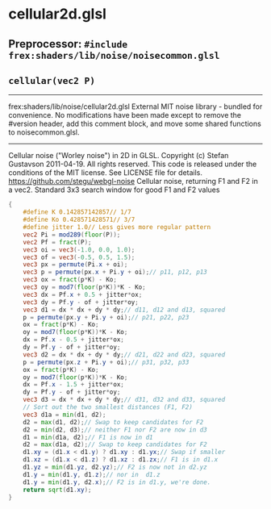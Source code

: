 # cellular2d.glsl
## Preprocessor: `#include frex:shaders/lib/noise/noisecommon.glsl`
## `cellular(vec2 P)`
****************************************************

frex:shaders/lib/noise/cellular2d.glsl
External MIT noise library - bundled for convenience.
No modifications have been made except to remove
the #version header, add this comment block, and
move some shared functions to noisecommon.glsl.
*****************************************************

 Cellular noise ("Worley noise") in 2D in GLSL.
 Copyright (c) Stefan Gustavson 2011-04-19. All rights reserved.
 This code is released under the conditions of the MIT license.
 See LICENSE file for details.
 https://github.com/stegu/webgl-noise
 Cellular noise, returning F1 and F2 in a vec2.
 Standard 3x3 search window for good F1 and F2 values
```glsl
{
	#define K 0.142857142857// 1/7
	#define Ko 0.428571428571// 3/7
	#define jitter 1.0// Less gives more regular pattern
	vec2 Pi = mod289(floor(P));
	vec2 Pf = fract(P);
	vec3 oi = vec3(-1.0, 0.0, 1.0);
	vec3 of = vec3(-0.5, 0.5, 1.5);
	vec3 px = permute(Pi.x + oi);
	vec3 p = permute(px.x + Pi.y + oi);// p11, p12, p13
	vec3 ox = fract(p*K) - Ko;
	vec3 oy = mod7(floor(p*K))*K - Ko;
	vec3 dx = Pf.x + 0.5 + jitter*ox;
	vec3 dy = Pf.y - of + jitter*oy;
	vec3 d1 = dx * dx + dy * dy;// d11, d12 and d13, squared
	p = permute(px.y + Pi.y + oi);// p21, p22, p23
	ox = fract(p*K) - Ko;
	oy = mod7(floor(p*K))*K - Ko;
	dx = Pf.x - 0.5 + jitter*ox;
	dy = Pf.y - of + jitter*oy;
	vec3 d2 = dx * dx + dy * dy;// d21, d22 and d23, squared
	p = permute(px.z + Pi.y + oi);// p31, p32, p33
	ox = fract(p*K) - Ko;
	oy = mod7(floor(p*K))*K - Ko;
	dx = Pf.x - 1.5 + jitter*ox;
	dy = Pf.y - of + jitter*oy;
	vec3 d3 = dx * dx + dy * dy;// d31, d32 and d33, squared
	// Sort out the two smallest distances (F1, F2)
	vec3 d1a = min(d1, d2);
	d2 = max(d1, d2);// Swap to keep candidates for F2
	d2 = min(d2, d3);// neither F1 nor F2 are now in d3
	d1 = min(d1a, d2);// F1 is now in d1
	d2 = max(d1a, d2);// Swap to keep candidates for F2
	d1.xy = (d1.x < d1.y) ? d1.xy : d1.yx;// Swap if smaller
	d1.xz = (d1.x < d1.z) ? d1.xz : d1.zx;// F1 is in d1.x
	d1.yz = min(d1.yz, d2.yz);// F2 is now not in d2.yz
	d1.y = min(d1.y, d1.z);// nor in  d1.z
	d1.y = min(d1.y, d2.x);// F2 is in d1.y, we're done.
	return sqrt(d1.xy);
}
```

